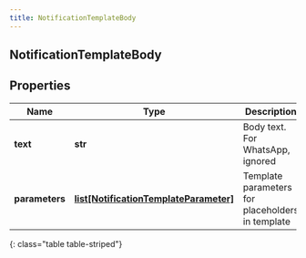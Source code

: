 ```yaml
---
title: NotificationTemplateBody
---
```

## NotificationTemplateBody

## Properties

|Name | Type | Description | Notes|
|------------ | ------------- | ------------- | -------------|
| **text** | **str** | Body text. For WhatsApp, ignored | [optional] |
| **parameters** | [**list[NotificationTemplateParameter]**](NotificationTemplateParameter.html) | Template parameters for placeholders in template | |
{: class="table table-striped"}


